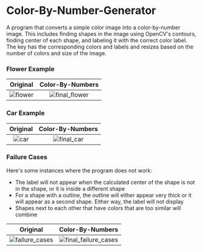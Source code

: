 # Color-By-Number-Generator

A program that converts a simple color image into a color-by-number image. This includes finding shapes in the image using OpenCV's contours, finding center of each shape, and labeling it with the correct color label. The key has the corresponding colors and labels and resizes based on the number of colors and size of the image.


### Flower Example
Original             |  Color-By-Numbers
:-------------------------:|:-------------------------:
![flower](https://github.com/user-attachments/assets/b8d4a9a3-9b76-42a4-858d-8f41d0e33deb) |  ![final_flower](https://github.com/user-attachments/assets/77677b84-d496-4f51-a785-6fbc2fa0be29)

### Car Example
Original             |  Color-By-Numbers
:-------------------------:|:-------------------------:
![car](https://github.com/user-attachments/assets/6ed179cd-e62f-46a1-a9bd-6f37f3f34f20) |  ![final_car](https://github.com/user-attachments/assets/f2ad5457-9a53-4285-84c1-ce6979b90a77)

### Failure Cases
Here's some instances where the program does not work:
- The label will not appear when the calculated center of the shape is not in the shape, or it is inside a different shape
- For a shape with a outline, the outline will either appear very thick or it will appear as a second shape. Either way, the label will not display
- Shapes next to each other that have colors that are too similar will combine

Original             |  Color-By-Numbers
:-------------------------:|:-------------------------:
![failure_cases](https://github.com/user-attachments/assets/17121086-ff8b-4293-9f9a-e82146758baa) |  ![final_failure_cases](https://github.com/user-attachments/assets/1fd68bf5-131a-4e89-9cbb-3dbbacaf019e)
